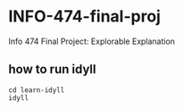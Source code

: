 # INFO-474-final-proj
Info 474 Final Project: Explorable Explanation


## how to run idyll
```
cd learn-idyll
idyll
```
